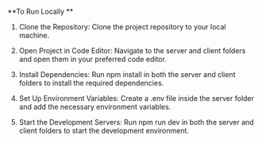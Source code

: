 **To Run Locally **

1) Clone the Repository:
    Clone the project repository to your local machine.

2) Open Project in Code Editor:
    Navigate to the server and client folders and open them in your preferred code editor.

3) Install Dependencies:
    Run npm install in both the server and client folders to install the required dependencies.
4) Set Up Environment Variables:
    Create a .env file inside the server folder and add the necessary environment variables.
5) Start the Development Servers:
    Run npm run dev in both the server and client folders to start the development environment.
